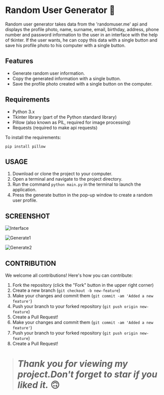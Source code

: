 # Random User Generator 🧑

Random user generator takes data from the 'randomuser.me' api and displays the profile photo, name, surname, email, birthday, address, phone number and password information to the user in an interface with the help of tkinter. If the user wants, he can copy this data with a single button and save his profile photo to his computer with a single button.

## Features

- Generate random user information.
- Copy the generated information with a single button.
- Save the profile photo created with a single button on the computer.

## Requirements

- Python 3.x
- Tkinter library (part of the Python standard library)
- Pillow (also known as PIL, required for image processing)
- Requests (required to make api requests)

To install the requirements:

```
pip install pillow
```

## USAGE

1. Download or clone the project to your computer.
2. Open a terminal and navigate to the project directory.
3. Run the command `python main.py` in the terminal to launch the application.
4. Press the generate button in the pop-up window to create a random user profile.

## SCREENSHOT

![Interface](https://swanky.website/PicturesAndGifs/randomgenerate1.png)

![Generate1](https://swanky.website/PicturesAndGifs/randomgenerate2.png)

![Generate2](https://swanky.website/PicturesAndGifs/randomgenerate3.png)

## CONTRIBUTION

We welcome all contributions! Here's how you can contribute:

1. Fork the repository (click the "Fork" button in the upper right corner)
2. Create a new branch (`git checkout -b new-feature`)
3. Make your changes and commit them (`git commit -am 'Added a new feature'`)
4. Push your branch to your forked repository (`git push origin new-feature`)
5. Create a Pull Request!
3. Make your changes and commit them (`git commit -am 'Added a new feature'`)
4. Push your branch to your forked repository (`git push origin new-feature`)
5. Create a Pull Request!


> # *Thank you for viewing my project.Don't forget to star if you liked it.* 🙃
